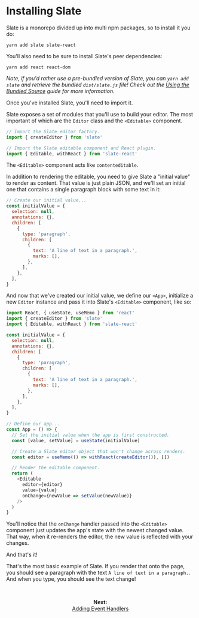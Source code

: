 # Installing Slate

Slate is a monorepo divided up into multi npm packages, so to install it you do:

```
yarn add slate slate-react
```

You'll also need to be sure to install Slate's peer dependencies:

```
yarn add react react-dom
```

_Note, if you'd rather use a pre-bundled version of Slate, you can `yarn add slate` and retrieve the bundled `dist/slate.js` file! Check out the [Using the Bundled Source](./using-the-bundled-source.md) guide for more information._

Once you've installed Slate, you'll need to import it.

Slate exposes a set of modules that you'll use to build your editor. The most important of which are the `Editor` class and the `<Editable>` component.

```js
// Import the Slate editor factory.
import { createEditor } from 'slate'

// Import the Slate editable component and React plugin.
import { Editable, withReact } from 'slate-react'
```

The `<Editable>` component acts like `contenteditable`.

In addition to rendering the editable, you need to give Slate a "initial value" to render as content. That value is just plain JSON, and we'll set an initial one that contains a single paragraph block with some text in it:

```js
// Create our initial value...
const initialValue = {
  selection: null,
  annotations: {},
  children: [
    {
      type: 'paragraph',
      children: [
        {
          text: 'A line of text in a paragraph.',
          marks: [],
        },
      ],
    },
  ],
}
```

And now that we've created our initial value, we define our `<App>`, initialize a new `Editor` instance and pass it into Slate's `<Editable>` component, like so:

```js
import React, { useState, useMemo } from 'react'
import { createEditor } from 'slate'
import { Editable, withReact } from 'slate-react'

const initialValue = {
  selection: null,
  annotations: {},
  children: [
    {
      type: 'paragraph',
      children: [
        {
          text: 'A line of text in a paragraph.',
          marks: [],
        },
      ],
    },
  ],
}

// Define our app...
const App = () => {
  // Set the initial value when the app is first constructed.
  const [value, setValue] = useState(initialValue)

  // Create a Slate editor object that won't change across renders.
  const editor = useMemo(() => withReact(createEditor()), [])

  // Render the editable component.
  return (
    <Editable
      editor={editor}
      value={value}
      onChange={newValue => setValue(newValue)}
    />
  )
}
```

You'll notice that the `onChange` handler passed into the `<Editable>` component just updates the app's state with the newest changed value. That way, when it re-renders the editor, the new value is reflected with your changes.

And that's it!

That's the most basic example of Slate. If you render that onto the page, you should see a paragraph with the text `A line of text in a paragraph.`. And when you type, you should see the text change!

<br/>
<p align="center"><strong>Next:</strong><br/><a href="./02-adding-event-handlers.md">Adding Event Handlers</a></p>
<br/>
